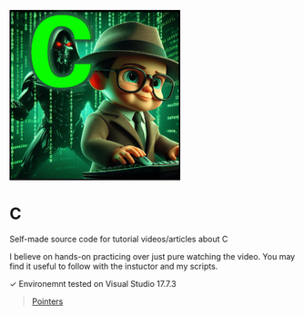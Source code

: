 <img src="/img/background.jpg" width="300" height="300"></img>
# C
Self-made source code for tutorial videos/articles about C

I believe on hands-on practicing over just pure watching the video.
You may find it useful to follow with the instuctor and my scripts.

✓ Environemnt tested on Visual Studio 17.7.3

> [Pointers](https://github.com/RemusDBD/C/blob/main/Pointers/Readme.md)
